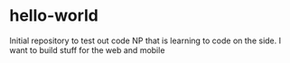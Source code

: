 # hello-world
Initial repository to test out code
NP that is learning to code on the side. I want to build stuff for the web and mobile 

